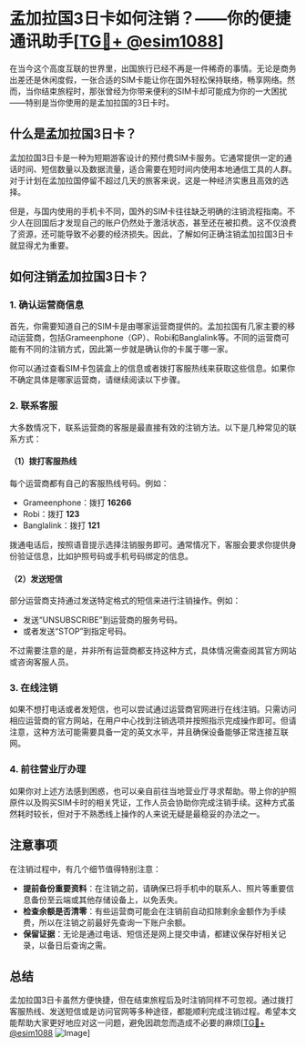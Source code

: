 # 孟加拉国3日卡如何注销？——你的便捷通讯助手[[TG💪+ @esim1088](https://t.me/s/esim1088)]

在当今这个高度互联的世界里，出国旅行已经不再是一件稀奇的事情。无论是商务出差还是休闲度假，一张合适的SIM卡能让你在国外轻松保持联络，畅享网络。然而，当你结束旅程时，那张曾经为你带来便利的SIM卡却可能成为你的一大困扰——特别是当你使用的是孟加拉国的3日卡时。

## 什么是孟加拉国3日卡？

孟加拉国3日卡是一种为短期游客设计的预付费SIM卡服务。它通常提供一定的通话时间、短信数量以及数据流量，适合需要在短时间内使用本地通信工具的人群。对于计划在孟加拉国停留不超过几天的旅客来说，这是一种经济实惠且高效的选择。

但是，与国内使用的手机卡不同，国外的SIM卡往往缺乏明确的注销流程指南。不少人在回国后才发现自己的账户仍然处于激活状态，甚至还在被扣费。这不仅浪费了资源，还可能导致不必要的经济损失。因此，了解如何正确注销孟加拉国3日卡就显得尤为重要。

## 如何注销孟加拉国3日卡？

### 1. 确认运营商信息

首先，你需要知道自己的SIM卡是由哪家运营商提供的。孟加拉国有几家主要的移动运营商，包括Grameenphone（GP）、Robi和Banglalink等。不同的运营商可能有不同的注销方式，因此第一步就是确认你的卡属于哪一家。

你可以通过查看SIM卡包装盒上的信息或者拨打客服热线来获取这些信息。如果你不确定具体是哪家运营商，请继续阅读以下步骤。

### 2. 联系客服

大多数情况下，联系运营商的客服是最直接有效的注销方法。以下是几种常见的联系方式：

#### （1）拨打客服热线
每个运营商都有自己的客服热线号码。例如：
- Grameenphone：拨打 **16266**
- Robi：拨打 **123**
- Banglalink：拨打 **121**

拨通电话后，按照语音提示选择注销服务即可。通常情况下，客服会要求你提供身份验证信息，比如护照号码或手机号码绑定的信息。

#### （2）发送短信
部分运营商支持通过发送特定格式的短信来进行注销操作。例如：
- 发送“UNSUBSCRIBE”到运营商的服务号码。
- 或者发送“STOP”到指定号码。

不过需要注意的是，并非所有运营商都支持这种方式，具体情况需查阅其官方网站或咨询客服人员。

### 3. 在线注销

如果不想打电话或者发短信，也可以尝试通过运营商官网进行在线注销。只需访问相应运营商的官方网站，在用户中心找到注销选项并按照指示完成操作即可。但请注意，这种方法可能需要具备一定的英文水平，并且确保设备能够正常连接互联网。

### 4. 前往营业厅办理

如果你对上述方法感到困惑，也可以亲自前往当地营业厅寻求帮助。带上你的护照原件以及购买SIM卡时的相关凭证，工作人员会协助你完成注销手续。这种方式虽然耗时较长，但对于不熟悉线上操作的人来说无疑是最稳妥的办法之一。

## 注意事项

在注销过程中，有几个细节值得特别注意：

- **提前备份重要资料**：在注销之前，请确保已将手机中的联系人、照片等重要信息备份至云端或其他存储设备上，以免丢失。
- **检查余额是否清零**：有些运营商可能会在注销前自动扣除剩余金额作为手续费，所以在注销之前最好先查询一下账户余额。
- **保留证据**：无论是通过电话、短信还是网上提交申请，都建议保存好相关记录，以备日后查询之需。

## 总结

孟加拉国3日卡虽然方便快捷，但在结束旅程后及时注销同样不可忽视。通过拨打客服热线、发送短信或是访问官网等多种途径，都能顺利完成注销过程。希望本文能帮助大家更好地应对这一问题，避免因疏忽而造成不必要的麻烦[[TG💪+ @esim1088](https://t.me/s/esim1088) ![Image](https://i.postimg.cc/4NQfJmqS/Snipaste-2025-05-13-00-14-12.png)]